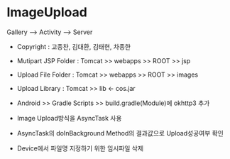 # ImageUpload
Gallery --> Activity --> Server

- Copyright : 고종찬, 김대환, 김태현, 차종한

- Mutipart JSP Folder : Tomcat >> webapps >> ROOT >> jsp
- Upload File Folder : Tomcat >> webapps >> ROOT >> images
- Upload Library :  Tomcat >> lib <- cos.jar

- Android >> Gradle Scripts >> build.gradle(Module)에 okhttp3 추가

- Image Upload방식을 AsyncTask 사용
- AsyncTask의 doInBackground Method의 결과값으로 Upload성공여부 확인
- Device에서 파일명 지정하기 위한 임시파일 삭제
